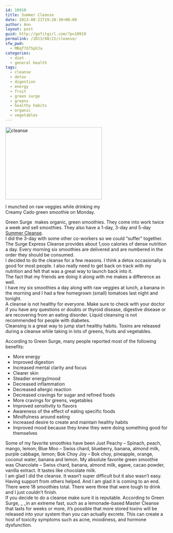```yaml
---
id: 10910
title: Summer Cleanse
date: 2013-08-21T19:28:30+00:00
author: Ann
layout: post
guid: http://gofitgirl.com/?p=10910
permalink: /2013/08/21/cleanse/
sfw_pwd:
  - MBqf7GTSpXJa
categories:
  - diet
  - general health
tags:
  - cleanse
  - detox
  - digestion
  - energy
  - fruit
  - green surge
  - greens
  - healthy habits
  - organic
  - vegetables
---
```

<div id="attachment_10922" style="width: 310px" class="wp-caption alignleft">
  <a href="http://gofitgirl.com/?attachment_id=10922" rel="attachment wp-att-10922"><img class="size-medium wp-image-10922" alt="cleanse" src="http://gofitgirl.com/wp-content/uploads/2013/08/cleanse-300x225.jpg" width="300" height="225" /></a>
  
  <p class="wp-caption-text">
    I munched on raw veggies while drinking my Creamy Cado green smoothie on Monday.
  </p>
</div>

  
Green Surge  makes organic, green smoothies. They come into work twice a week and sell smoothies. They also have a 1-day, 3-day and 5-day [Summer Cleanse](http://us6.campaign-archive1.com/?u=94350268b60ca166216b20279&id=3f22ec3ebe&e=%5bUNIQID%5d).  
I did the 3-day with some other co-workers so we could &#8220;suffer&#8221; together.  
The Surge Express Cleanse provides about 1,ooo calories of dense nutrition a day. Every morning six smoothies are delivered and are numbered in the order they should be consumed.  
I decided to do the cleanse for a few reasons. I think a detox occasionally is good for most people. I also really need to get back on track with my nutrition and felt that was a great way to launch back into it.  
The fact that my friends are doing it along with me makes a difference as well.  
I have my six smoothies a day along with raw veggies at lunch, a banana in the morning and I had a few homegrown (small) tomatoes last night and tonight.  
A cleanse is not healthy for everyone. Make sure to check with your doctor if you have any questions or doubts or thyroid disease, digestive disease or are recovering from an eating disorder. Liquid cleansing is not recommended for people with diabetes.  
Cleansing is a great way to jump start healthy habits. Toxins are released during a cleanse while taking in lots of greens, fruits and vegetables.

<p id="yui_3_7_2_1_1376968784438_10227">
  According to Green Surge, many people reported most of the following benefits:
</p>

  * More energy
  * Improved digestion
  * Increased mental clarity and focus
  * Clearer skin
  * Steadier energy/mood
  * Decreased inflammation
  * Decreased allergic reaction
  * Decreased cravings for sugar and refined foods
  * More cravings for greens, vegetables
  * Improved sensitivity to flavors
  * Awareness of the effect of eating specific foods
  * Mindfulness around eating
  * Increased desire to create and maintain healthy habits
  * Improved mood because they knew they were doing something good for themselves

Some of my favorite smoothies have been Just Peachy – Spinach, peach, mango, lemon; Blue Moo – Swiss chard, blueberry, banana, almond milk, purple cabbage, lemon; Bok Choy Joy – Bok choy, pineapple, orange, coconut water, banana and lemon. My absolute favorite green smoothie was Charcolate – Swiss chard, banana, almond milk, agave, cacao powder, vanilla extract. It tastes like chocolate milk.  
I am glad I did the cleanse. It wasn&#8217;t super difficult but it also wasn&#8217;t easy. Having support from others helped. And I am glad it is coming to an end.  
There were 18 smoothies total. There were three that were tough to drink and I just couldn&#8217;t finish.  
If you decide to do a cleanse make sure it is reputable. According to Green Surge, _ _in an extreme fast, such as a lemonade-based Master Cleanse that lasts for weeks or more, it’s possible that more stored toxins will be released into your system than you can actually excrete. This can create a host of toxicity symptoms such as acne, moodiness, and hormone dysfunction.
